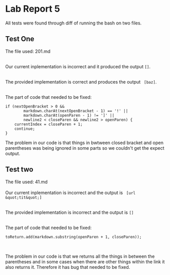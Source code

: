 # Lab Report 5

All tests were found through diff of running the bash on two files.

## Test One
The file used: 201.md</br></br>

Our current inplementation is incorrect and it produced the output ``` [] ```. </br></br>

The provided implementation is correct and produces the output ```
[baz]```.</br></br>

The part of code that needed to be fixed: 
```
if (nextOpenBracket > 0 && 
        markdown.charAt(nextOpenBracket - 1) == '!' ||
        markdown.charAt(openParen - 1) != ']' || 
        newline2 < closeParen && newline2 > openParen) {
    currentIndex = closeParen + 1;
    continue;
}
```

The problem in our code is that things in bwtween closed bracket and open parentheses was being ignored in some parts so we couldn't get the expect output. 


## Test two
The file used: 41.md</br></br>
Our current inplementation is incorrect and the output is ```
[url &quot;tit&quot;]```</br></br>

The provided implementation is incorrect and the output is ``` [] ``` </br></br>

The part of code that needed to be fixed: 
```
toReturn.add(markdown.substring(openParen + 1, closeParen));
```
</br>

The problem in our code is that we returns all the things in between the parentheses and in some cases when there are other things within the link it also returns it. Therefore it has bug that needed to be fixed.</br></br>



